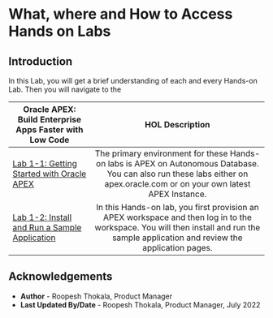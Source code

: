 # What, where and How to Access Hands on Labs

## Introduction

In this Lab, you will get a brief understanding of each and every Hands-on Lab.
Then you will navigate to the

| Oracle APEX: Build Enterprise Apps Faster with Low Code | HOL Description |
| -------- |:-------:|
| [Lab 1-1: Getting Started with Oracle APEX](https://github.com/RoopeshPersonal/APEXHols/blob/main/APEX-Curriculum-221/Hands-on-lab-01/1-sign-up-apex.md) | The primary environment for these Hands-on labs is APEX on Autonomous Database. You can also run these labs either on apex.oracle.com or on your own latest APEX Instance.|
| [Lab 1-2: Install and Run a Sample Application](https://github.com/RoopeshPersonal/APEXHols/blob/main/APEX-Curriculum-221/Hands-on-lab-01/2-Hands-on-Lab-01.md) | In this Hands-on lab, you first provision an APEX workspace and then log in to the workspace. </n>  You will then install and run the sample application and review the application pages. |



## **Acknowledgements**

 - **Author** -  Roopesh Thokala, Product Manager
 - **Last Updated By/Date** - Roopesh Thokala, Product Manager, July 2022
